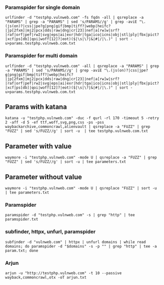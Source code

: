 ### Paramspider for single domain
```
urlfinder -d "testphp.vulnweb.com" -fs fqdn -all | qsreplace -a "PARAMS" | grep -a "PARAMS" | sed 's/PARAMS//g' | grep -aviE "\.(js(on)?|css|jpe?g|png|gif|bmp|tiff?|webp|heifc?|jp[2fxm]|mj2|pcx|dds|raw|dng|cr[23]|nef|a[rw]w|srf?|raf|orf|pef|rw2|svg|eps|ai|exr|hdr|tga|ico|icns|obj|stl|ply|fbx|pict?|xcf|ps[db]|qoi|woff[12]?|eot)($|\s|\?|&|#|/|\.)" | sort -u>params.testphp.vulnweb.com.txt
```
### Paramspider for multi domain
```
urlfinder -d "testphp.vulnweb.com" -all | qsreplace -a "PARAMS" | grep -a "PARAMS" | sed 's/PARAMS//g' | grep -aviE "\.(js(on)?|css|jpe?g|png|gif|bmp|tiff?|webp|heifc?|jp[2fxm]|mj2|pcx|dds|raw|dng|cr[23]|nef|a[rw]w|srf?|raf|orf|pef|rw2|svg|eps|ai|exr|hdr|tga|ico|icns|obj|stl|ply|fbx|pict?|xcf|ps[db]|qoi|woff[12]?|eot)($|\s|\?|&|#|/|\.)" | sort -u>params.testphp.vulnweb.com.txt
```
## Params with katana

```
katana -u "testphp.vulnweb.com" -duc -f qurl -rl 170 -timeout 5 -retry 2 -aff -d 5 -ef ttf,woff,svg,png,css -ps -pss waybackarchive,commoncrawl,alienvault | qsreplace -a "FUZZ" | grep "FUZZ" | sed 's/FUZZ//g' | sort -u  | tee testphp.vulnweb.com.txt
```

## Parameter with value

```
waymore -i "testphp.vulnweb.com" -mode U | qsreplace -a "FUZZ" | grep "FUZZ" | sed 's/FUZZ//g' | sort -u | tee parameters.txt
```

## Parameter without value

```
waymore -i "testphp.vulnweb.com" -mode U | qsreplace "FUZZ" | sort -u | tee parameters.txt
```

### Paramspider

```
paramspider -d "testphp.vulnweb.com" -s | grep "http" | tee paramspider.txt
```

### subfinder, httpx, unfurl, paramspider

```
subfinder -d "vulnweb.com" | httpx | unfurl domains | while read domains; do paramspider -d "$domains" -s -p "" | grep "http" | tee -a param.txt; done
```

### Arjun

```
arjun -u "http://testphp.vulnweb.com" -t 10 --passive wayback,commoncrawl,otx -oT arjun.txt
```

